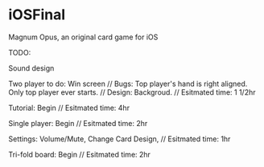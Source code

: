 # iOSFinal
Magnum Opus, an original card game for iOS

TODO:

Sound design

Two player to do: Win screen
// Bugs: Top player's hand is right aligned. Only top player ever starts.
// Design:  Backgroud. 
// Esitmated time: 1 1/2hr

Tutorial: Begin
// Esitmated time: 4hr

Single player: Begin
// Esitmated time: 2hr

Settings: Volume/Mute, Change Card Design, 
// Esitmated time: 1hr

Tri-fold board: Begin
// Esitmated time: 2hr
